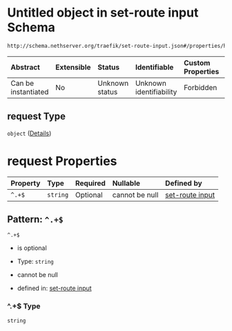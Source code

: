 # Untitled object in set-route input Schema

```txt
http://schema.nethserver.org/traefik/set-route-input.json#/properties/headers/properties/request
```



| Abstract            | Extensible | Status         | Identifiable            | Custom Properties | Additional Properties | Access Restrictions | Defined In                                                                    |
| :------------------ | :--------- | :------------- | :---------------------- | :---------------- | :-------------------- | :------------------ | :---------------------------------------------------------------------------- |
| Can be instantiated | No         | Unknown status | Unknown identifiability | Forbidden         | Forbidden             | none                | [set-route-input.json\*](traefik/set-route-input.json "open original schema") |

## request Type

`object` ([Details](set-route-input-properties-headers-list-properties-request.md))

# request Properties

| Property | Type     | Required | Nullable       | Defined by                                                                                                                                                                                                                    |
| :------- | :------- | :------- | :------------- | :---------------------------------------------------------------------------------------------------------------------------------------------------------------------------------------------------------------------------- |
| `^.+$`   | `string` | Optional | cannot be null | [set-route input](set-route-input-properties-headers-list-properties-request-patternproperties-.md "http://schema.nethserver.org/traefik/set-route-input.json#/properties/headers/properties/request/patternProperties/^.+$") |

## Pattern: `^.+$`



`^.+$`

*   is optional

*   Type: `string`

*   cannot be null

*   defined in: [set-route input](set-route-input-properties-headers-list-properties-request-patternproperties-.md "http://schema.nethserver.org/traefik/set-route-input.json#/properties/headers/properties/request/patternProperties/^.+$")

### ^.+$ Type

`string`
